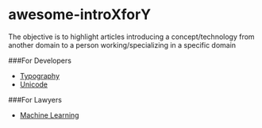# awesome-introXforY
The objective is to highlight articles introducing a concept/technology from another domain to a person working/specializing in a specific domain

###For Developers
  * [Typography](https://medium.com/hh-design/typography-for-developers-975cf2abd1e?imm_mid=0e3509&cmp=em-web-na-na-newsltr_20160504#.11oofpq3w)
  * [Unicode](http://www.joelonsoftware.com/articles/Unicode.html)


###For Lawyers
  * [Machine Learning](http://blog.fastforwardlabs.com/post/143439945583/making-a-case-for-machine-learning-to-legal?imm_mid=0e34f3&cmp=em-data-na-na-newsltr_20160504)
